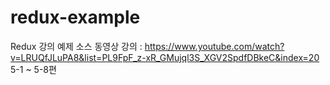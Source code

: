 # redux-example
Redux 강의 예제 소스
동영상 강의 : https://www.youtube.com/watch?v=LRUQfJLuPA8&list=PL9FpF_z-xR_GMujql3S_XGV2SpdfDBkeC&index=20
 5-1 ~ 5-8편 
